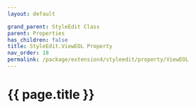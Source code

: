 ```yaml
---
layout: default

grand_parent: StyleEdit Class
parent: Properties
has_children: false
title: StyleEdit.ViewEOL Property
nav_order: 18
permalink: /package/extension4/styleedit/property/ViewEOL
---
```

# {{ page.title }}